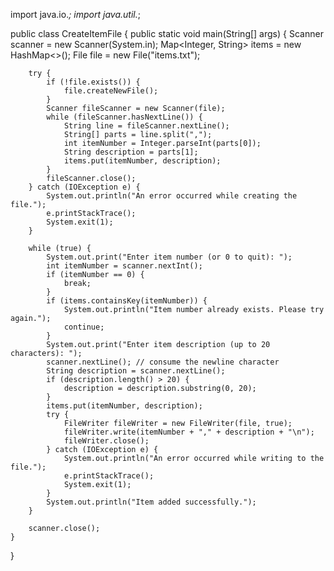 import java.io.*;
import java.util.*;

public class CreateItemFile {
    public static void main(String[] args) {
        Scanner scanner = new Scanner(System.in);
        Map<Integer, String> items = new HashMap<>();
        File file = new File("items.txt");

        try {
            if (!file.exists()) {
                file.createNewFile();
            }
            Scanner fileScanner = new Scanner(file);
            while (fileScanner.hasNextLine()) {
                String line = fileScanner.nextLine();
                String[] parts = line.split(",");
                int itemNumber = Integer.parseInt(parts[0]);
                String description = parts[1];
                items.put(itemNumber, description);
            }
            fileScanner.close();
        } catch (IOException e) {
            System.out.println("An error occurred while creating the file.");
            e.printStackTrace();
            System.exit(1);
        }

        while (true) {
            System.out.print("Enter item number (or 0 to quit): ");
            int itemNumber = scanner.nextInt();
            if (itemNumber == 0) {
                break;
            }
            if (items.containsKey(itemNumber)) {
                System.out.println("Item number already exists. Please try again.");
                continue;
            }
            System.out.print("Enter item description (up to 20 characters): ");
            scanner.nextLine(); // consume the newline character
            String description = scanner.nextLine();
            if (description.length() > 20) {
                description = description.substring(0, 20);
            }
            items.put(itemNumber, description);
            try {
                FileWriter fileWriter = new FileWriter(file, true);
                fileWriter.write(itemNumber + "," + description + "\n");
                fileWriter.close();
            } catch (IOException e) {
                System.out.println("An error occurred while writing to the file.");
                e.printStackTrace();
                System.exit(1);
            }
            System.out.println("Item added successfully.");
        }

        scanner.close();
    }
}
